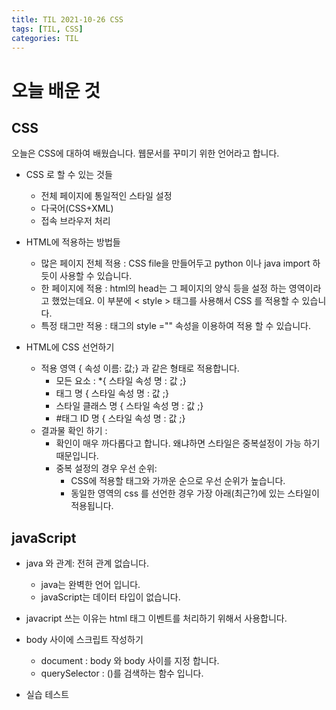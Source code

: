 ```yaml
---
title: TIL 2021-10-26 CSS 
tags: [TIL, CSS]
categories: TIL
---
```

# 오늘 배운 것 
## CSS
오늘은 CSS에 대하여 배웠습니다. 웹문서를 꾸미기 위한 언어라고 합니다. 
- CSS 로 할 수 있는 것들 
    - 전체 페이지에 통일적인 스타일 설정
    - 다국어(CSS+XML)
    - 접속 브라우저 처리 
    

- HTML에 적용하는 방법들  
    - 많은 페이지 전체 적용 : CSS file을 만들어두고 python 이나 java import 하듯이 사용할 수 있습니다. 
    - 한 페이지에 적용 : html의 head는 그 페이지의 양식 등을 설정 하는 영역이라고 했었는데요. 이 부분에 < style > 태그를 사용해서 CSS 를 적용할 수 있습니다. 
    - 특정 태그만 적용 : 태그의 style ="" 속성을 이용하여 적용 할 수 있습니다. 

- HTML에 CSS 선언하기 
    - 적용 영역 { 속성 이름: 값;} 과 같은 형태로 적용합니다. 
        - 모든 요소 : *{ 스타일 속성 명 : 값 ;}
        - 태그 명 { 스타일 속성 명 : 값 ;} 
        - 스타일 클래스 명 { 스타일 속성 명 : 값 ;} 
        - #태그 ID 명 { 스타일 속성 명 : 값 ;}
    - 결과물 확인 하기 : 
        - 확인이 매우 까다롭다고 합니다. 왜냐하면 스타일은 중복설정이 가능 하기 때문입니다. 
        - 중복 설정의 경우 우선 순위: 
            - CSS에 적용할 태그와 가까운 순으로 우선 순위가 높습니다. 
            - 동일한 영역의 css 를 선언한 경우 가장 아래(최근?)에 있는 스타일이 적용됩니다.
## javaScript
- java 와 관계: 전혀 관계 없습니다. 
    - java는 완벽한 언어 입니다. 
    - javaScript는 데이터 타입이 없습니다. 
- javacript 쓰는 이유는 html 태그 이벤트를 처리하기 위해서 사용합니다. 
- body 사이에 스크립트 작성하기 
    - document : body 와 body 사이를 지정 합니다. 
    - querySelector : ()를 검색하는 함수 입니다. 

- 실습 테스트
